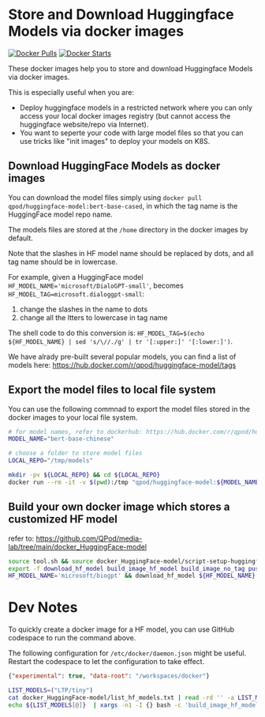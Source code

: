 # Store and Download Huggingface Models via docker images

[![Docker Pulls](https://img.shields.io/docker/pulls/qpod/huggingface-model.svg)](https://hub.docker.com/r/qpod/huggingface-model)
[![Docker Starts](https://img.shields.io/docker/stars/qpod/huggingface-model.svg)](https://hub.docker.com/r/qpod/huggingface-model)

These docker images help you to store and download Huggingface Models via docker images.

This is especially useful when you are:

 - Deploy huggingface models in a restricted network where you can only access your local docker images registry (but cannot access the huggingface website/repo via Internet).
 - You want to seperte your code with large model files so that you can use tricks like "init images" to deploy your models on K8S.

## Download HuggingFace Models as docker images

You can download the model files simply using `docker pull qpod/huggingface-model:bert-base-cased`, in which the tag name is the HuggingFace model repo name.

The models files are stored at the `/home` directory in the docker images by default.

Note that the slashes in HF model name should be replaced by dots, and all tag name should be in lowercase.

For example, given a HuggingFace model `HF_MODEL_NAME='microsoft/DialoGPT-small'`, becomes `HF_MODEL_TAG=microsoft.dialoggpt-small`:
1. change the slashes in the name to dots
2. change all the ltters to lowercase in tag name

The shell code to do this conversion is: `HF_MODEL_TAG=$(echo ${HF_MODEL_NAME} | sed 's/\//./g' | tr '[:upper:]' '[:lower:]')`.

We have alrady pre-built several popular models, you can find a list of models here:
https://hub.docker.com/r/qpod/huggingface-model/tags


## Export the model files to local file system 

You can use the following commnad to export the model files stored in the docker images to your local file system.

```bash
# for model names, refer to dockerhub: https://hub.docker.com/r/qpod/huggingface-model/tags
MODEL_NAME="bert-base-chinese"

# choose a folder to store model files
LOCAL_REPO="/tmp/models"

mkdir -pv ${LOCAL_REPO} && cd ${LOCAL_REPO}
docker run --rm -it -v $(pwd):/tmp "qpod/huggingface-model:${MODEL_NAME}"
```


## Build your own docker image which stores a customized HF model

refer to: https://github.com/QPod/media-lab/tree/main/docker_HuggingFace-model

```bash
source tool.sh && source docker_HuggingFace-model/script-setup-huggingface.sh
export -f download_hf_model build_image_hf_model build_image_no_tag push_image
HF_MODEL_NAME='microsoft/biogpt' && download_hf_model ${HF_MODEL_NAME} && build_image_hf_model ${HF_MODEL_NAME}
```

# Dev Notes

To quickly create a docker image for a HF model, you can use GitHub codespace to run the command above.

The following configuration for `/etc/docker/daemon.json` might be useful. Restart the codespace to let the configuration to take effect.

```json
{"experimental": true, "data-root": "/workspaces/docker"}
```

```bash
LIST_MODELS=("LTP/tiny")
cat docker_HuggingFace-model/list_hf_models.txt | read -rd '' -a LIST_MODELS_BAK
echo ${LIST_MODELS[@]}  | xargs -n1 -I {} bash -c 'build_image_hf_model "$@"' _ {} ;
```

